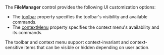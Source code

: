 The **FileManager** control provides the following UI customization options:

* The [toolbar](/Documentation/ApiReference/UI_Widgets/dxFileManager/Configuration/toolbar) property specifies the toolbar's visibility and available commands.
* The [contextMenu](/Documentation/ApiReference/UI_Widgets/dxFileManager/Configuration/contextMenu) property specifies the context menu's availability and its commands.

The toolbar and context menu support context-invariant and context-sensitive items that can be visible or hidden depending on user action.